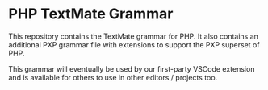 # PHP TextMate Grammar

This repository contains the TextMate grammar for PHP. It also contains an additional PXP grammar file with extensions to support the PXP superset of PHP.

This grammar will eventually be used by our first-party VSCode extension and is available for others to use in other editors / projects too.